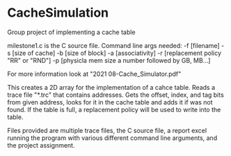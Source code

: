 # CacheSimulation
Group project of implementing a cache table

milestone1.c is the C source file.
Command line args needed:
 -f [filename] -s [size of cache] -b [size of block] -a [associativity] -r [replacement policy "RR" or "RND"] -p [physicla mem size a number followed by GB, MB...]

For more information look at "2021 08-Cache_Simulator.pdf"

This creates a 2D array for the implementation of a cahce table. Reads a trace file "*.trc" that contains addresses. Gets the offset, index, and tag bits from
given address, looks for it in the cache table and adds it if was not found. If the table is full, a replacement policy will be used to write into the table.

Files provided are multiple trace files, the C source file, a report excel running the program with various different command line arguments, and the project assignment.
